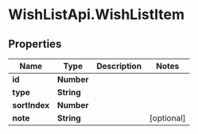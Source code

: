 # WishListApi.WishListItem

## Properties
Name | Type | Description | Notes
------------ | ------------- | ------------- | -------------
**id** | **Number** |  | 
**type** | **String** |  | 
**sortIndex** | **Number** |  | 
**note** | **String** |  | [optional] 


